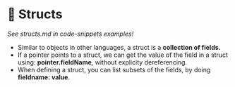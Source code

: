 # 🧱 Structs

*See structs.md in code-snippets examples!* 

- Similar to objects in other languages, a struct is a **collection of fields.**
- If a pointer points to a struct, we can get the value of the field in a struct using: **pointer.fieldName**, without explicity dereferencing. 
- When defining a struct, you can list subsets of the fields, by doing **fieldname: value**. 